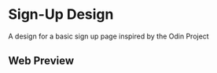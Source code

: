 # Sign-Up Design

A design for a basic sign up page inspired by the Odin Project 

## Web Preview 

